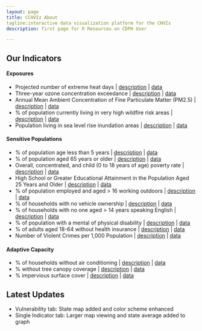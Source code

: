 ```yaml
---
layout: page
title: CCHVIz About
tagline:interactive data visualization platform for the CHVIs
description: first page for R Resources on CDPH User

---
```

## Our Indicators

#### Exposures
- Projected number of extreme heat days | [description](https://www.cdph.ca.gov/Programs/OHE/CDPH%20Document%20Library/CHVIs/BRACE_ExtremeHeat_Narrative_03-29-2017.pdf) | [data](https://www.cdph.ca.gov/Programs/OHE/CDPH%20Document%20Library/CHVIs/BRACE_ExtremeHeat_791_CO.xlsx)
- Three-year ozone concentration exceedance | [description](https://www.cdph.ca.gov/Programs/OHE/CDPH%20Document%20Library/CHVIs/BRACE_Ozone_801_Narrative_11-8-2016.pdf) | [data](https://www.cdph.ca.gov/Programs/OHE/CDPH%20Document%20Library/CHVIs/BRACE_Ozone_801_CT_PL_CO_RE_CA.XLSX)
- Annual Mean Ambient Concentration of Fine Particulate Matter (PM2.5) | [description](https://www.cdph.ca.gov/Programs/OHE/CDPH%20Document%20Library/CHVIs/BRACE_PM25_776_Narrative_8-1-2017.pdf) | [data](https://www.cdph.ca.gov/Programs/OHE/CDPH%20Document%20Library/CHVIs/BRACE_PM25levels_776_CT_PL_CO_RE_CA.XLSX)
- % of population currently living in very high wildfire risk areas | [description](https://www.cdph.ca.gov/Programs/OHE/CDPH%20Document%20Library/CHVIs/WildfireZone_786_Narrative_11-8-2016.pdf) | [data](https://www.cdph.ca.gov/Programs/OHE/CDPH%20Document%20Library/CHVIs/BRACE_Wildfire_786_CT_PL_CO_RE_CA.xlsx)
- Population living in sea level rise inundation areas | [description](https://www.cdph.ca.gov/Programs/OHE/CDPH%20Document%20Library/CHVIs/Sealevelrise_Narrative_11-1-2016.pdf) | [data](https://www.cdph.ca.gov/Programs/OHE/CDPH%20Document%20Library/CHVIs/BRACE_SLR_784_CT_PL_CO_RE_CA_11-1-2016.xlsx)

#### Sensitive Populations
- % of population age less than 5 years | [description](https://www.cdph.ca.gov/Programs/OHE/CDPH%20Document%20Library/CHVIs/Children0to4_788_Narrative_11-8-2016.pdf) | [data](https://www.cdph.ca.gov/Programs/OHE/CDPH%20Document%20Library/CHVIs/BRACE_children_788_CT_PL_CO_RE_CA.XLSX)
- % of population aged 65 years or older | [description](https://www.cdph.ca.gov/Programs/OHE/CDPH%20Document%20Library/CHVIs/Elderly_789_Narrative_11-9-2016.pdf) | [data](https://www.cdph.ca.gov/Programs/OHE/CDPH%20Document%20Library/CHVIs/BRACE_elderly65over_789_CT_PL_CO_RE_CA_11-8-2016.XLSX)
- Overall, concentrated, and child (0 to 18 years of age) poverty rate | [description](https://www.cdph.ca.gov/Programs/OHE/CDPH%20Document%20Library/CHVIs/HCI_PovertyRate_754_Narrative_Examples11-5-13rev3-12-14.pdf) | [data](https://www.cdph.ca.gov/Programs/OHE/CDPH%20Document%20Library/CHVIs/HCI_PovertyRate_754_CT_PL_CO_RE_CA_1-22-14.xlsx)
- High School or Greater Educational Attainment in the Population Aged 25 Years and Older | [description](https://www.cdph.ca.gov/Programs/OHE/CDPH%20Document%20Library/CHVIs/Educ_attain_HS_Narrative_Examples4-28-13.pdf) | [data](https://www.cdph.ca.gov/Programs/OHE/CDPH%20Document%20Library/CHVIs/Ed_attain_ge_hs_output04-14-13.xlsx)
- % of population employed and aged > 16 working outdoors | [description](https://www.cdph.ca.gov/Programs/OHE/CDPH%20Document%20Library/CHVIs/BRACE_OutdoorsWorkers_Narrative_790_12-5-2016.pdf) | [data](https://www.cdph.ca.gov/Programs/OHE/CDPH%20Document%20Library/CHVIs/BRACE_OutdoorWorkers_790_CT_PL_CO_RE_CA.XLSX)
- % of households with no vehicle ownership | [description](https://www.cdph.ca.gov/Programs/OHE/CDPH%20Document%20Library/CHVIs/CarOwnership_37_Narrative_9-6-16.pdf) | [data](https://www.cdph.ca.gov/Programs/OHE/CDPH%20Document%20Library/CHVIs/BRACE_CarOwnership_37_CT_PL_CO_RE_CA.XLSX)
- % of households with no one aged > 14 years speaking English | [description](https://www.cdph.ca.gov/Programs/OHE/CDPH%20Document%20Library/CHVIs/BRACE_LinguisticIsolation_Narrative_11-15-2016.pdf) | [data](https://www.cdph.ca.gov/Programs/OHE/CDPH%20Document%20Library/CHVIs/BRACE_LinguisticIsolation_800_CT_PL_CO_RE_CA.XLSX)
- % of population with a mental of physical disability | [description](https://www.cdph.ca.gov/Programs/OHE/CDPH%20Document%20Library/CHVIs/BRACE_Disability_Narrative_795_11-16-2016.pdf) | [data](https://www.cdph.ca.gov/Programs/OHE/CDPH%20Document%20Library/CHVIs/BRACE_Disability_795_CT_PL_CO_RE_CA.XLSX)
- % of adults aged 18-64 without health insurance | [description](https://www.cdph.ca.gov/Programs/OHE/CDPH%20Document%20Library/CHVIs/BRACE_Insurance_187_Narrative_11-29-2016.pdf) | [data](https://www.cdph.ca.gov/Programs/OHE/CDPH%20Document%20Library/CHVIs/BRACE_Insurance_795_CT_PL_CO_RE_CA.XLSX)
- Number of Violent Crimes per 1,000 Population | [description](https://www.cdph.ca.gov/Programs/OHE/CDPH%20Document%20Library/CHVIs/HCI_Crime_752-Narrative_Examples-10-30-15.pdf) | [data](https://www.cdph.ca.gov/Programs/OHE/CDPH%20Document%20Library/CHVIs/HCI_Crime_752_PL_CO_RE_CA_2000-2013_21OCT15.xlsx)

#### Adaptive Capacity
- % of households without air conditioning | [description](https://www.cdph.ca.gov/Programs/OHE/CDPH%20Document%20Library/CHVIs/AirConditioning_797_Narrative_12-14-2016.pdf) | [data](https://www.cdph.ca.gov/Programs/OHE/CDPH%20Document%20Library/CHVIs/BRACE_AirConditioning_797_CO_RE_CA.xlsx)
- % without tree canopy coverage | [description](https://www.cdph.ca.gov/Programs/OHE/CDPH%20Document%20Library/CHVIs/BRACE_TreeCanopy_458_Narrative_12-5-2016.pdf) | [data](https://www.cdph.ca.gov/Programs/OHE/CDPH%20Document%20Library/CHVIs/BRACE_TreeCanopy_458_CT_PL_CO_RE_CA.xlsx)
- % impervious surface cover | [description](https://www.cdph.ca.gov/Programs/OHE/CDPH%20Document%20Library/CHVIs/ImperviousSurfaces_423_Narrative_12-2-2016.pdf) | [data](https://www.cdph.ca.gov/Programs/OHE/CDPH%20Document%20Library/CHVIs/BRACE_ImperviousSurfaces_423_CT_PL_CO_RE_CA.xlsx)

## Latest Updates

- Vulnerability tab: State map added and color scheme enhanced
- Single Indicator tab: Larger map viewing and state average added to graph


